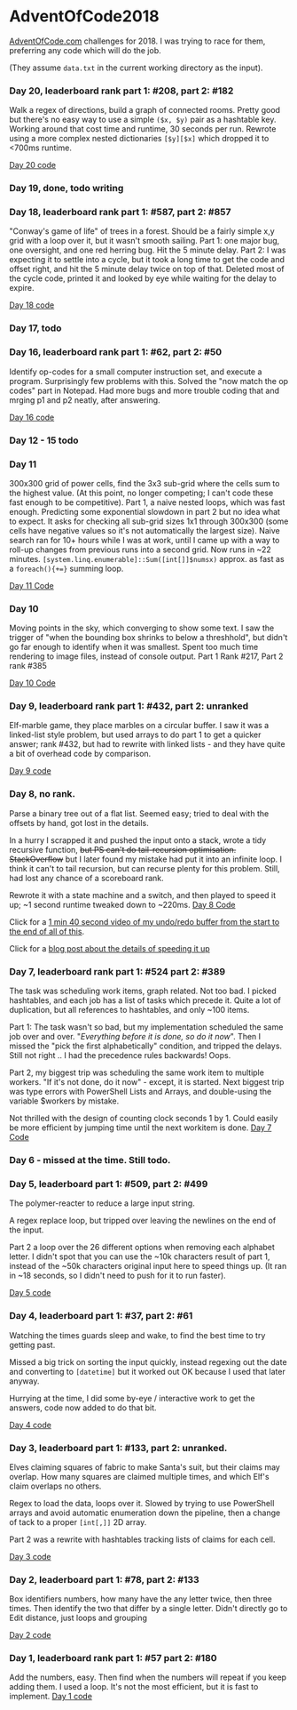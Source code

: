 # AdventOfCode2018

[AdventOfCode.com](http://www.adventofcode.com) challenges for 2018.
I was trying to race for them,  preferring any code which will do the job.

(They assume `data.txt` in the current working directory as the input).

### Day 20, leaderboard rank part 1: #208, part 2: #182
Walk a regex of directions, build a graph of connected rooms.
Pretty good but there's no easy way to use a simple `($x, $y)` pair as a hashtable key.
Working around that cost time and runtime, 30 seconds per run.
Rewrote using a more complex nested dictionaries `[$y][$x]` which dropped it to <700ms runtime.

[Day 20 code](https://github.com/HumanEquivalentUnit/AdventOfCode2018/blob/master/2018-12-20-PowerShell-p1-and-p2.ps1)

### Day 19, done, todo writing

### Day 18, leaderboard rank part 1: #587, part 2: #857
"Conway's game of life" of trees in a forest. 
Should be a fairly simple x,y grid with a loop over it, but it wasn't smooth sailing.
Part 1: one major bug, one oversight, and one red herring bug. Hit the 5 minute delay.
Part 2: I was expecting it to settle into a cycle, 
but it took a long time to get the code and offset right,
and hit the 5 minute delay twice on top of that.
Deleted most of the cycle code, printed it and looked by eye while waiting for the delay to expire.

[Day 18 code](https://github.com/HumanEquivalentUnit/AdventOfCode2018/blob/master/2018-12-18-PowerShell-p1-and-p2.ps1)

### Day 17, todo

### Day 16, leaderboard rank part 1: #62, part 2: #50
Identify op-codes for a small computer instruction set, 
and execute a program.
Surprisingly few problems with this.
Solved the "now match the op codes" part in Notepad.
Had more bugs and more trouble coding that and mrging p1 and p2 neatly, after answering.

[Day 16 code](https://github.com/HumanEquivalentUnit/AdventOfCode2018/blob/master/2018-12-16-PowerShell-p1-and-p2.ps1)

### Day 12 - 15 todo

### Day 11
300x300 grid of power cells, find the 3x3 sub-grid where the cells sum to the highest value.
(At this point, no longer competing; I can't code these fast enough to be competitive).
Part 1, a naive nested loops, which was fast enough. 
Predicting some exponential slowdown in part 2 but no idea what to expect.
It asks for checking all sub-grid sizes 1x1 through 300x300
(some cells have negative values so it's not automatically the largest size).
Naive search ran for 10+ hours while I was at work, 
until I came up with a way to roll-up changes from previous runs into a second grid.
Now runs in ~22 minutes. 
`[system.linq.enumerable]::Sum([int[]]$numsx)` approx. as fast as a `foreach(){+=}` summing loop.

[Day 11 Code](https://github.com/HumanEquivalentUnit/AdventOfCode2018/blob/master/2018-12-11-PowerShell-p1-and-p2.ps1)

### Day 10
Moving points in the sky, which converging to show some text.
I saw the trigger of "when the bounding box shrinks to below a threshhold", 
but didn't go far enough to identify when it was smallest. 
Spent too much time rendering to image files, instead of console output.
Part 1 Rank #217, Part 2 rank #385

[Day 10 Code](https://github.com/HumanEquivalentUnit/AdventOfCode2018/blob/master/2018-12-10-PowerShell-p1-and-p2.ps1)

### Day 9, leaderboard rank part 1: #432, part 2: unranked
Elf-marble game, they place marbles on a circular buffer.
I saw it was a linked-list style problem, 
but used arrays to do part 1 to get a quicker answer; rank #432,
but had to rewrite with linked lists - and they have quite a bit of overhead code by comparison.

[Day 9 code](https://github.com/HumanEquivalentUnit/AdventOfCode2018/blob/master/2018-12-09-PowerShell-p1-and-p2.ps1)

### Day 8, no rank.
Parse a binary tree out of a flat list.
Seemed easy; tried to deal with the offsets by hand, got lost in the details.

In a hurry I scrapped it and pushed the input onto a stack,
wrote a tidy recursive function, ~~but PS can't do tail-recursion optimisation.
StackOverflow~~ but I later found my mistake had put it into an infinite loop.
I think it can't to tail recursion, but can recurse plenty for this problem.
Still, had lost any chance of a scoreboard rank.

Rewrote it with a state machine and a switch, 
and then played to speed it up; ~1 second runtime tweaked down to ~220ms.
[Day 8 Code](https://github.com/HumanEquivalentUnit/AdventOfCode2018/blob/master/2018-12-08-PowerShell-p1-and-p2.ps1)

Click for a [1 min 40 second video of my undo/redo buffer from the start to the end of all of this](https://streamable.com/8lnzs).

Click for a [blog post about the details of speeding it up](https://humanequivalentunit.github.io/Speed-Tweaks-AoC-Day-8/)

### Day 7, leaderboard rank part 1: #524 part 2: #389
The task was scheduling work items, graph related. Not too bad.
I picked hashtables, and each job has a list of tasks which precede it.
Quite a lot of duplication, but all references to hashtables, and only ~100 items.

Part 1: The task wasn't so bad, but my implementation scheduled
the same job over and over. "*Everything before it is done, so do it now*". 
Then I missed the "pick the first alphabetically" condition, and tripped the delays.
Still not right .. I had the precedence rules backwards! Oops.

Part 2, my biggest trip was scheduling the same work item to multiple workers.
"If it's not done, do it now" - except, it is started. 
Next biggest trip was type errors with PowerShell Lists and Arrays,
and double-using the variable $workers by mistake.

Not thrilled with the design of counting clock seconds 1 by 1.
Could easily be more efficient by jumping time until the next workitem is done.
[Day 7 Code](https://github.com/HumanEquivalentUnit/AdventOfCode2018/blob/master/2018-12-07-PowerShell-p1-and-p2.ps1)

### Day 6 - missed at the time. Still todo.

### Day 5, leaderboard part 1: #509, part 2: #499
The polymer-reacter to reduce a large input string.

A regex replace loop, but tripped over leaving the newlines on the end of the input.

Part 2 a loop over the 26 different options when removing each alphabet letter.
I didn't spot that you can use the ~10k characters result of part 1,
instead of the ~50k characters original input here to speed things up.
(It ran in ~18 seconds, so I didn't need to push for it to run faster).

[Day 5 code](https://github.com/HumanEquivalentUnit/AdventOfCode2018/blob/master/2018-12-05-PowerShell-p1-and-p2.ps1)


### Day 4, leaderboard part 1: #37, part 2: #61
Watching the times guards sleep and wake, to find the best time to try getting past.

Missed a big trick on sorting the input quickly,
instead regexing out the date and converting to `[datetime]` 
but it worked out OK because I used that later anyway.

Hurrying at the time, I did some by-eye / interactive work to get the answers, 
code now added to do that bit.

[Day 4 code](https://github.com/HumanEquivalentUnit/AdventOfCode2018/blob/master/2018-12-04-PowerShell-p1-and-p2.ps1)

### Day 3, leaderboard part 1: #133, part 2: unranked.
Elves claiming squares of fabric to make Santa's suit, 
but their claims may overlap. How many squares are claimed multiple times,
and which Elf's claim overlaps no others.

Regex to load the data, loops over it.
Slowed by trying to use PowerShell arrays and avoid automatic enumeration
down the pipeline, then a change of tack to a proper `[int[,]]` 2D array.

Part 2 was a rewrite with hashtables tracking lists of claims for each cell.

[Day 3 code](https://github.com/HumanEquivalentUnit/AdventOfCode2018/blob/master/2018-12-03-PowerShell-p1-and-p2.ps1)

### Day 2, leaderboard part 1: #78, part 2: #133
Box identifiers numbers, how many have the any letter twice, then three times.
Then identify the two that differ by a single letter.
Didn't directly go to Edit distance, just loops and grouping

[Day 2 code](https://github.com/HumanEquivalentUnit/AdventOfCode2018/blob/master/2018-12-02-PowerShell-p1-and-p2.ps1)

### Day 1, leaderboard rank part 1: #57 part 2: #180
Add the numbers, easy. 
Then find when the numbers will repeat if you keep adding them.
I used a loop. It's not the most efficient, but it is fast to implement.
[Day 1 code](https://github.com/HumanEquivalentUnit/AdventOfCode2018/blob/master/2018-12-01-PowerShell-p1-and-p2.ps1)
